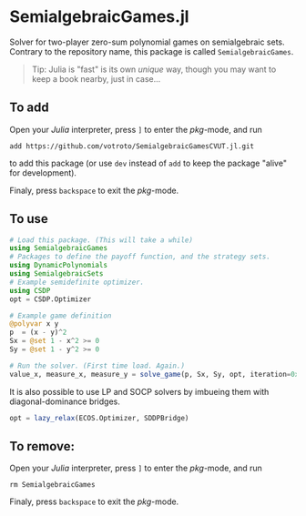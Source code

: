 # SemialgebraicGames.jl
Solver for two-player zero-sum polynomial games on semialgebraic sets.
Contrary to the repository name, this package is called `SemialgebraicGames`.

> Tip: Julia is "fast" is its own _unique_ way, though you may want to keep a book nearby, just in case...
## To add
Open your _Julia_ interpreter, press `]` to enter the _pkg_-mode, and run
```
add https://github.com/votroto/SemialgebraicGamesCVUT.jl.git
```
to add this package (or use `dev` instead of `add` to keep the package "alive" for development).

Finaly, press `backspace` to exit the _pkg_-mode.

## To use
```julia
# Load this package. (This will take a while)
using SemialgebraicGames
# Packages to define the payoff function, and the strategy sets.
using DynamicPolynomials
using SemialgebraicSets
# Example semidefinite optimizer.
using CSDP
opt = CSDP.Optimizer

# Example game definition
@polyvar x y
p  = (x - y)^2
Sx = @set 1 - x^2 >= 0
Sy = @set 1 - y^2 >= 0

# Run the solver. (First time load. Again.)
value_x, measure_x, measure_y = solve_game(p, Sx, Sy, opt, iteration=0x1)
```
It is also possible to use LP and SOCP solvers by imbueing them with diagonal-dominance bridges.
```julia
opt = lazy_relax(ECOS.Optimizer, SDDPBridge)
```

## To remove:
Open your _Julia_ interpreter, press `]` to enter the _pkg_-mode, and run
```
rm SemialgebraicGames
```
Finaly, press `backspace` to exit the _pkg_-mode.